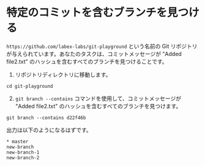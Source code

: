# 特定のコミットを含むブランチを見つける

`https://github.com/labex-labs/git-playground` という名前の Git リポジトリが与えられています。あなたのタスクは、コミットメッセージが "Added file2.txt" のハッシュを含むすべてのブランチを見つけることです。

1. リポジトリディレクトリに移動します。

```shell
cd git-playground
```

2. `git branch --contains` コマンドを使用して、コミットメッセージが "Added file2.txt" のハッシュを含むすべてのブランチを見つけます。

```shell
git branch --contains d22f46b
```

出力は以下のようになるはずです。

```shell
* master
new-branch
new-branch-1
new-branch-2
```
